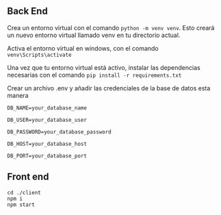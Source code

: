 ## Back End

Crea un entorno virtual con el comando ```python -m venv venv```. Esto creará un nuevo entorno virtual llamado venv en tu directorio actual.

Activa el entorno virtual en windows, con el comando ```venv\Scripts\activate```

Una vez que tu entorno virtual está activo, instalar las dependencias necesarias con el comando ```pip install -r requirements.txt```

Crear un archivo .env y añadir las credenciales de la base de datos esta manera 

```
DB_NAME=your_database_name

DB_USER=your_database_user

DB_PASSWORD=your_database_password

DB_HOST=your_database_host

DB_PORT=your_database_port
```

## Front end

```
cd ./client
npm i
npm start
```